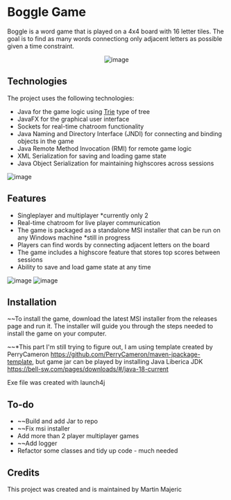# Boggle Game 

Boggle is a word game that is played on a 4x4 board with 16 letter tiles. The goal is to find as many words connectiong only adjacent letters as possible given a time constraint.
    <p align="center">    ![image](https://github.com/CroTard/Boggle-JavaFX/assets/79861327/e9fc36e0-ee79-4434-bec7-a573708e2247) </p>

## Technologies

The project uses the following technologies:

- Java for the game logic using [Trie](https://en.wikipedia.org/wiki/Trie) type of tree 
- JavaFX for the graphical user interface
- Sockets for real-time chatroom functionality
- Java Naming and Directory Interface (JNDI) for connecting and binding objects in the game
- Java Remote Method Invocation (RMI) for remote game logic
- XML Serialization for saving and loading game state
- Java Object Serialization for maintaining highscores across sessions

![image](https://github.com/CroTard/Boggle-JavaFX/assets/79861327/c0f80080-a62c-4303-8373-a32a75fa3c96)

## Features

- Singleplayer and multiplayer *currently only 2
- Real-time chatroom for live player communication
- The game is packaged as a standalone MSI installer that can be run on any Windows machine *still in progress
- Players can find words by connecting adjacent letters on the board 
- The game includes a highscore feature that stores top scores between sessions
- Ability to save and load game state at any time

![image](https://github.com/CroTard/Boggle-JavaFX/assets/79861327/7d5a5544-6e81-4a28-a089-c23a9832a733)
![image](https://github.com/CroTard/Boggle-JavaFX/assets/79861327/deb8ddd9-10fb-42d7-80ef-aff0e70e5ee7)

## Installation 

~~To install the game, download the latest MSI installer from the releases page and run it. The installer will guide you through the steps needed to install the game on your computer.

~~*This part I'm still trying to figure out, I am using template created by PerryCameron https://github.com/PerryCameron/maven-jpackage-template, but game jar can be played by installing Java Liberica JDK https://bell-sw.com/pages/downloads/#/java-18-current  

Exe file was created with launch4j

## To-do

- ~~Build and add Jar to repo
- ~~Fix msi installer
- Add more than 2 player multiplayer games
- ~~Add logger
- Refactor some classes and tidy up code - much needed

## Credits

This project was created and is maintained by Martin Majeric
